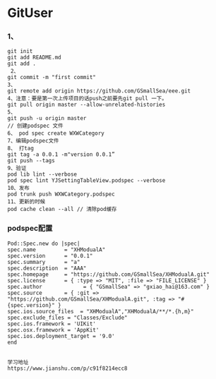 # GitUser
### 1、
    git init
    git add README.md
    git add .
     2、
    git commit -m "first commit"
    3、
    git remote add origin https://github.com/GSmallSea/eee.git
    4、注意：要是第一次上传项目的话push之前要先git pull 一下。
    git pull origin master --allow-unrelated-histories
    5、
    git push -u origin master
    // 创建podspec 文件
    6、 pod spec create WXWCategory 
    7、编辑podspec文件
    8、 打tag
    git tag -a 0.0.1 -m"version 0.0.1”
    git push --tags
    9、验证
    pod lib lint --verbose
    pod spec lint YJSettingTableView.podspec --verbose
    10、发布
    pod trunk push WXWCategory.podspec
    11、更新的时候
    pod cache clean --all // 清除pod缓存
### podspec配置
    Pod::Spec.new do |spec|
    spec.name         = "XHModualA"
    spec.version      = "0.0.1"
    spec.summary      = "a"
    spec.description  = "AAA"
    spec.homepage     = "https://github.com/GSmallSea/XHModualA.git"
    spec.license      = { :type => "MIT", :file => "FILE_LICENSE" }
    spec.author             = { "GSmallSea" => "gxiao_hai@163.com" }
    spec.source       = { :git => "https://github.com/GSmallSea/XHModualA.git", :tag => "#{spec.version}" }
    spec.ios.source_files  = "XHModualA","XHModualA/**/*.{h,m}"
    spec.exclude_files = "Classes/Exclude"
    spec.ios.framework = 'UIKit'
    spec.osx.framework = 'AppKit'
    spec.ios.deployment_target = '9.0'
    end


    学习地址
    https://www.jianshu.com/p/c91f8214ecc8


